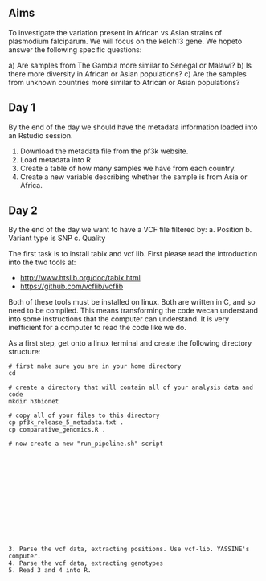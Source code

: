 ## Aims

To investigate the variation present in African vs Asian strains of plasmodium falciparum. We will focus on the kelch13 gene. We hopeto answer the following specific questions:

a) Are samples from The Gambia more similar to Senegal or Malawi?
b) Is there more diversity in African or Asian populations?
c) Are the samples from unknown countries more similar to African or Asian populations?

## Day 1

By the end of the day we should have the metadata information loaded into an Rstudio session.

1. Download the metadata file from the pf3k website.
2. Load metadata into R
3. Create a table of how many samples we have from each country.
4. Create a new variable describing whether the sample is from Asia or Africa.

## Day 2

By the end of the day we want to have a VCF file filtered by:
a. Position
b. Variant type is SNP 
c. Quality

The first task is to install tabix and vcf lib. First please read the introduction into the two tools at:
- http://www.htslib.org/doc/tabix.html
- https://github.com/vcflib/vcflib

Both of these tools must be installed on linux. Both are written in C, and so need to be compiled. This means transforming the code wecan understand into some instructions that the computer can understand. It is very inefficient for a computer to read the code like we do. 

As a first step, get onto a linux terminal and create the following directory structure:

```
# first make sure you are in your home directory
cd

# create a directory that will contain all of your analysis data and code
mkdir h3bionet

# copy all of your files to this directory
cp pf3k_release_5_metadata.txt .
cp comparative_genomics.R .

# now create a new "run_pipeline.sh" script 














3. Parse the vcf data, extracting positions. Use vcf-lib. YASSINE's computer.
4. Parse the vcf data, extracting genotypes
5. Read 3 and 4 into R.


